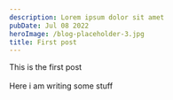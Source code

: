 ```yaml
---
description: Lorem ipsum dolor sit amet
pubDate: Jul 08 2022
heroImage: /blog-placeholder-3.jpg
title: First post
---
```


This is the first post\
\
Here i am writing some stuff
